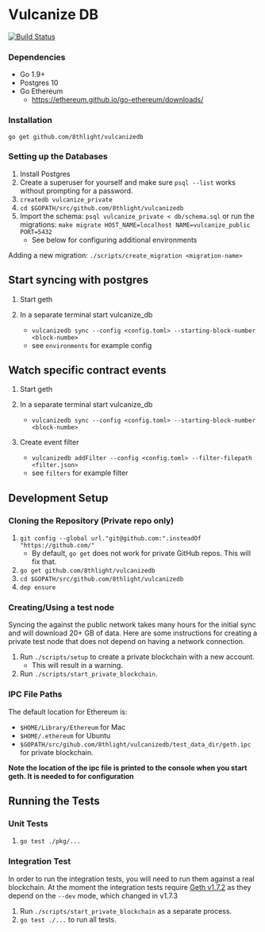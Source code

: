 # Vulcanize DB

[![Build Status](https://travis-ci.com/8thlight/vulcanizedb.svg?token=GKv2Y33qsFnfYgejjvYx&branch=master)](https://travis-ci.com/8thlight/vulcanizedb)

### Dependencies

 - Go 1.9+
 - Postgres 10 
 - Go Ethereum 
    - https://ethereum.github.io/go-ethereum/downloads/ 
 
### Installation 
    go get github.com/8thlight/vulcanizedb
    
### Setting up the Databases

1. Install Postgres
2. Create a superuser for yourself and make sure `psql --list` works without prompting for a password.
3. `createdb vulcanize_private`
4. `cd $GOPATH/src/github.com/8thlight/vulcanizedb`
5. Import the schema: 
    `psql vulcanize_private < db/schema.sql`
   or run the migrations: 
    `make migrate HOST_NAME=localhost NAME=vulcanize_public PORT=5432`
    * See below for configuring additional environments
    
Adding a new migration: `./scripts/create_migration <migration-name>`

## Start syncing with postgres
1. Start geth
2. In a separate terminal start vulcanize_db
    - `vulcanizedb sync --config <config.toml> --starting-block-number <block-numbe>`
    
   * see `environments` for example config 

## Watch specific contract events
1. Start geth
2. In a separate terminal start vulcanize_db
    - `vulcanizedb sync --config <config.toml> --starting-block-number <block-numbe>`
3. Create event filter 
    - `vulcanizedb addFilter --config <config.toml> --filter-filepath <filter.json>`
    
   * see `filters` for example filter 
     
## Development Setup

### Cloning the Repository (Private repo only)

1. `git config --global url."git@github.com:".insteadOf "https://github.com/"`
    - By default, `go get` does not work for private GitHub repos. This will fix that.
2. `go get github.com/8thlight/vulcanizedb`
3. `cd $GOPATH/src/github.com/8thlight/vulcanizedb`
4. `dep ensure`

### Creating/Using a test node

Syncing the against the public network takes many hours for the initial sync and will download 20+ GB of data.
Here are some instructions for creating a private test node that does not depend on having a network connection.

1. Run `./scripts/setup` to create a private blockchain with a new account.
    * This will result in a warning.
2. Run `./scripts/start_private_blockchain`.

### IPC File Paths

The default location for Ethereum is:
 - `$HOME/Library/Ethereum` for Mac
 - `$HOME/.ethereum` for Ubuntu
 - `$GOPATH/src/gihub.com/8thlight/vulcanizedb/test_data_dir/geth.ipc` for private blockchain.

**Note the location of the ipc file is printed to the console when you start geth. It is needed to for configuration**

## Running the Tests

### Unit Tests

1. `go test ./pkg/...`

### Integration Test

In order to run the integration tests, you will need to run them against a real blockchain. At the moment the integration tests require [Geth v1.7.2](https://ethereum.github.io/go-ethereum/downloads/) as they depend on the `--dev` mode, which changed in v1.7.3 

1. Run `./scripts/start_private_blockchain` as a separate process.
2. `go test ./...` to run all tests.
